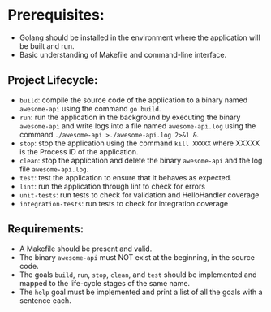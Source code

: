 # Prerequisites:
- Golang should be installed in the environment where the application will be built and run.
- Basic understanding of Makefile and command-line interface.

## Project Lifecycle:
- `build`: compile the source code of the application to a binary named `awesome-api` using the command `go build`.
- `run`: run the application in the background by executing the binary `awesome-api` and write logs into a file named `awesome-api.log` using the command `./awesome-api >./awesome-api.log 2>&1 &`.
- `stop`: stop the application using the command `kill XXXXX` where XXXXX is the Process ID of the application.
- `clean`: stop the application and delete the binary `awesome-api` and the log file `awesome-api.log`.
- `test`: test the application to ensure that it behaves as expected.
- `lint`: run the application through lint to check for errors
- `unit-tests`: run tests to check for validation and HelloHandler coverage
- `integration-tests`: run tests to check for integration coverage

## Requirements:
- A Makefile should be present and valid.
- The binary `awesome-api` must NOT exist at the beginning, in the source code.
- The goals `build`, `run`, `stop`, `clean`, and `test` should be implemented and mapped to the life-cycle stages of the same name.
- The `help` goal must be implemented and print a list of all the goals with a sentence each.